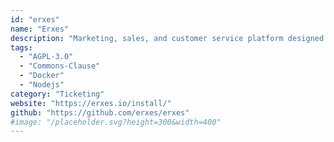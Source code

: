 ```yaml
---
id: "erxes"
name: "Erxes"
description: "Marketing, sales, and customer service platform designed to help businesses attract more engaged customers."
tags:
  - "AGPL-3.0"
  - "Commons-Clause"
  - "Docker"
  - "Nodejs"
category: "Ticketing"
website: "https://erxes.io/install/"
github: "https://github.com/erxes/erxes"
#image: "/placeholder.svg?height=300&width=400"
---
```


